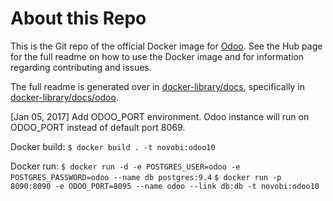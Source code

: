 About this Repo
======

This is the Git repo of the official Docker image for [Odoo](https://registry.hub.docker.com/_/odoo/). See the Hub page for the full readme on how to use the Docker image and for information regarding contributing and issues.

The full readme is generated over in [docker-library/docs](https://github.com/docker-library/docs), specifically in [docker-library/docs/odoo](https://github.com/docker-library/docs/tree/master/odoo).

[Jan 05, 2017] Add ODOO_PORT environment. Odoo instance will run on ODOO_PORT instead of default port 8069.

Docker build:
`$ docker build . -t novobi:odoo10`

Docker run:
`$ docker run -d -e POSTGRES_USER=odoo -e POSTGRES_PASSWORD=odoo --name db postgres:9.4`
`$ docker run -p 8090:8090 -e ODOO_PORT=8095 --name odoo --link db:db -t novobi:odoo10`